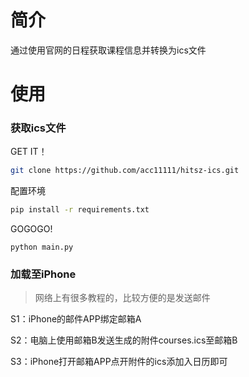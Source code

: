 # 简介
通过使用官网的日程获取课程信息并转换为ics文件
# 使用
### 获取ics文件
GET IT！
```bash
git clone https://github.com/acc11111/hitsz-ics.git
```
配置环境
```bash
pip install -r requirements.txt
```
GOGOGO!
```
python main.py
```
### 加载至iPhone
>网络上有很多教程的，比较方便的是发送邮件

S1：iPhone的邮件APP绑定邮箱A

S2：电脑上使用邮箱B发送生成的附件courses.ics至邮箱B

S3：iPhone打开邮箱APP点开附件的ics添加入日历即可



